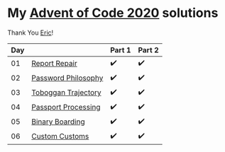 # My [Advent of Code 2020](http://adventofcode.com/2020) solutions
Thank You [Eric](http://was.tl/)!

|   Day  |                                 |   Part 1              |   Part 2              |
|   -    |   -                             |   -                   |   -                   |
|   01   |   [Report Repair][day01]        |   :heavy_check_mark:  |   :heavy_check_mark:  |
|   02   |   [Password Philosophy][day02]  |   :heavy_check_mark:  |   :heavy_check_mark:  |
|   03   |   [Toboggan Trajectory][day03]  |   :heavy_check_mark:  |   :heavy_check_mark:  |
|   04   |   [Passport Processing][day04]  |   :heavy_check_mark:  |   :heavy_check_mark:  |
|   05   |   [Binary Boarding][day05]      |   :heavy_check_mark:  |   :heavy_check_mark:  |
|   06   |   [Custom Customs][day06]       |   :heavy_check_mark:  |   :heavy_check_mark:  |

[day01]: https://adventofcode.com/2020/day/1
[day02]: https://adventofcode.com/2020/day/2
[day03]: https://adventofcode.com/2020/day/3
[day04]: https://adventofcode.com/2020/day/4
[day05]: https://adventofcode.com/2020/day/5
[day06]: https://adventofcode.com/2020/day/6
[day07]: https://adventofcode.com/2020/day/7
[day08]: https://adventofcode.com/2020/day/8
[day09]: https://adventofcode.com/2020/day/9
[day10]: https://adventofcode.com/2020/day/10
[day11]: https://adventofcode.com/2020/day/11
[day12]: https://adventofcode.com/2020/day/12
[day13]: https://adventofcode.com/2020/day/13
[day14]: https://adventofcode.com/2020/day/14
[day15]: https://adventofcode.com/2020/day/15
[day16]: https://adventofcode.com/2020/day/16
[day17]: https://adventofcode.com/2020/day/17
[day18]: https://adventofcode.com/2020/day/18
[day19]: https://adventofcode.com/2020/day/19
[day20]: https://adventofcode.com/2020/day/20
[day21]: https://adventofcode.com/2020/day/21
[day22]: https://adventofcode.com/2020/day/22
[day23]: https://adventofcode.com/2020/day/23
[day24]: https://adventofcode.com/2020/day/24
[day25]: https://adventofcode.com/2020/day/25